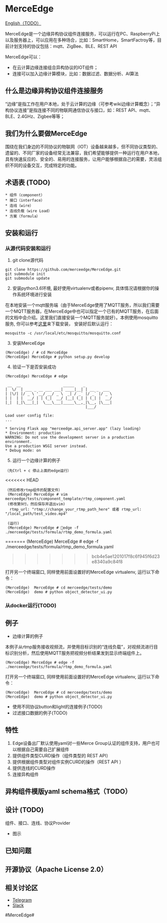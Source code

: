 # MerceEdge

[English（TODO）](https://translate.google.cn/)


MerceEdge是一个边缘异构协议组件连接服务，可以运行在PC、RaspberryPi上以及服务器上，可以应用在多种场合，比如：SmartHome，SmartFactroy等，目前计划支持的协议包括：mqtt、ZigBee、BLE、REST API

MerceEdge可以：
* 在云计算边缘连接组合异构协议的IOT组件；
* 连接可以加入边缘计算模块，比如：数据过滤、数据分析、AI算法

## 什么是边缘异构协议组件连接服务

“边缘”是指工作在用户本地，处于云计算的边缘（可参考wiki边缘计算概念）；“异构协议连接”是指连接不同的物联网通信协议与接口，如：REST API、mqtt、BLE、2.4GHz、Zigbee等等；


## 我们为什么要做MerceEdge

围绕在我们身边的不同协议的物联网（IOT）设备越来越多，但不同协议类型的、遗留的、不同厂家的设备经常无法兼容，我们希望能够提供一种运行在用户本地，具有快速反应的、安全的、易用的连接服务，让用户能够根据自己的需要，灵活组织不同的设备交互，完成特定的功能。

## 术语表 (TODO)

    * 组件（component）
    * 接口（interface）
    * 连线（wire）
    * 连线负载（wire Load）
    * 方案（formula）


## 安装和运行
  ### 从源代码安装和运行
  1. git clone源代码

    git clone https://github.com/merceedge/MerceEdge.git
    git submodule init
    git submodule update

  2. 安装python3.6环境, 最好使用virtualenv或者pipenv, 具体情况请根据你的操作系统环境进行安装

在本地安装一个mqtt服务端（由于MerceEdge使用了MQTT服务，所以我们需要一个MQTT服务器，在MerceEdge中也可以指定一个已有的MQTT服务，在后面的文档中会介绍。这里我们直接安装一个MQTT服务就好）。本例使用mosquitto服务,  你可以参考[这里](https://mosquitto.org/download/)来下载安装， 安装好后默认运行：


    mosquitto -c /usr/local/etc/mosquitto/mosquitto.conf


  3. 安装MerceEdge

    (MerceEdge) / # cd MerceEdge
    (MerceEdge) MerceEdge # python setup.py develop




  4. 验证一下是否安装成功
   
    (MerceEdge) MerceEdge # edge

     __  __                   _____    _            
    |  \/  | ___ _ __ ___ ___| ____|__| | __ _  ___ 
    | |\/| |/ _ \ '__/ __/ _ \  _| / _` |/ _` |/ _ \
    | |  | |  __/ | | (_|  __/ |__| (_| | (_| |  __/
    |_|  |_|\___|_|  \___\___|_____\__,_|\__, |\___|
                                        |___/      

    Load user config file: 
    ...

    * Serving Flask app "merceedge.api_server.app" (lazy loading)
    * Environment: production
    WARNING: Do not use the development server in a production environment.
    Use a production WSGI server instead.
    * Debug mode: on



  5. 运行一个边缘计算的例子
   
    （先Ctrl + c 停止上面的edge运行）
<<<<<<< HEAD

    （然后修改rtmp组件的配置文件）
     (MerceEdge) MerceEdge # vim merceedge/tests/component_template/rtmp_component.yaml
     (修改第9行，然后保存并退出vim)
      rtmp_url: "rtmp://change_your_rtmp_path_here" 或者 rtmp_url: "/local_path/test_video.mp4"

     (运行)
     (MerceEdge) MerceEdge # edge -f ./merceedge/tests/formula/rtmp_demo_formula.yaml
=======
     (MerceEdge) MerceEdge # edge -f ./merceedge/tests/formula/rtmp_demo_formula.yaml
>>>>>>> bcb4e5ae1201017f8c6f945f6d23e8340a9c84f8

打开另一个终端窗口, 同样使用前面设置好的MerceEdge virtualenv, 运行以下命令：

    (MerceEdge)  MerceEdge # cd merceedge/tests/demo 
    (MerceEdge)  demo # python object_detector_ui.py




### 从docker运行(TODO)

## 例子
  * 边缘计算的例子

  本例子从rtmp服务接收视频流，并使用目标识别的“连线负载”，对视频流进行目标识别分析，然后使用MQTT服务把视频分析结果发到显示终端组件上。

    (MerceEdge) MerceEdge # edge -f ./merceedge/tests/formula/rtmp_demo_formula.yaml

打开另一个终端窗口, 同样使用前面设置好的MerceEdge virtualenv, 运行以下命令：

    (MerceEdge)  MerceEdge # cd merceedge/tests/demo 
    (MerceEdge)  demo # python object_detector_ui.py

  * 使用不同协议button和light的连接例子(TODO)
  * 过滤接口数据的例子(TODO)
  


## 特性
1. Edge设备出厂默认使用yaml对一些Merce Group认证的组件支持，用户也可以根据自己需要自己扩展组件
2. 提供组件类型CURD操作（组件类型的 REST API）
3. 提供根据组件类型对组件实例CURD的操作（REST API ）
4. 提供连线的CURD操作
5. 连接异构组件



## 异构组件模版yaml schema格式（TODO）
## 设计 (TODO)

组件、接口、连线、协议Provider

* 图示
## 已知问题
## 开源协议（Apache License 2.0）
## 相关讨论区
* [Telegram](https://t.me/joinchat/AC9xSxWoAgXjLnBuQPFDqw)
* [Slack](https://merceedgecommunity.slack.com/archives/CFNQ62K6Y)

#MerceEdge#

